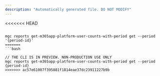 ```yaml
---
description: "Automatically generated file. DO NOT MODIFY"
---
```


<<<<<<< HEAD
```cli

mgc reports get-m365app-platform-user-counts-with-period get --period '{period-id}'
=======
```bash

// THE CLI IS IN PREVIEW. NON-PRODUCTION USE ONLY
mgc reports get-m365app-platform-user-counts-with-period get --period {period-id}
>>>>>>> ac57e61007f395881f1814eae37dc23911227b9b

```